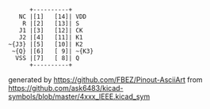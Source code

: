 

	      +----------+
	   NC |[1]   [14]| VDD
	    R |[2]   [13]| S
	   J1 |[3]   [12]| CK
	   J2 |[4]   [11]| K1
	~{J3} |[5]   [10]| K2
	 ~{Q} |[6]   [ 9]| ~{K3}
	  VSS |[7]   [ 8]| Q
	      +----------+


generated by https://github.com/FBEZ/Pinout-AsciiArt from https://github.com/ask6483/kicad-symbols/blob/master/4xxx_IEEE.kicad_sym